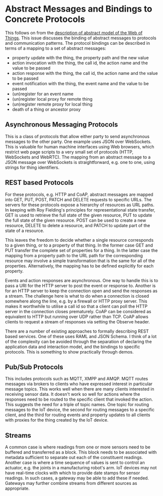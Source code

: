 # Abstract Messages and Bindings to Concrete Protocols

This follows on from the [description of abstract model of the Web of Things](./things.md). This issue discusses the binding of abstract messages to protocols and communication patterns. The protocol bindings can be described in terms of a mapping to a set of abstract messages:

* property update with the thing, the property path and the new value
* action invocation with the thing, the call id, the action name and the value to be passed
* action response with the thing, the call id, the action name and the value to be passed
* event notification with the thing, the event name and the value to be passed
* (un)register for an event name
* (un)register local proxy for remote thing
* (un)register remote proxy for local thing
* death of a thing or ancestor proxy

## Asynchronous Messaging Protocols

This is a class of protocols that allow either party to send asynchronous messages to the other party. One example uses JSON over WebSockets. This is valuable for human machine interfaces using Web browsers, which restrict web page scripts to a very small set of protocols (HTTP, WebSockets and WebRTC). The mapping from an abstract message to a JSON message over WebSockets is straightforward, e.g. one to one, using strings for thing identifiers.

## REST based Protocols

For these protocols, e.g. HTTP and CoAP, abstract messages are mapped into GET, PUT, POST, PATCH and DELETE requests to specific URLs.  The servers for these protocols expose a hierarchy of resources as URL paths. In keeping with Roy Fielding's principles for representational state transfer, GET is used to retrieve the full state of the given resource, PUT to update the full state of the given resource. POST can be used to create a new resource, DELETE to delete a resource, and PATCH to update part of the state of a resource.

This leaves the freedom to decide whether a single resource corresponds to a given thing, or to a property of that thing. In the former case GET and PUT transfer the complete set of properties for a thing. In the latter case the mapping from a property path to the URL path for the corresponding resource may involve a simple transformation that is the same for all of the properties. Alternatively, the mapping has to be defined explicitly for each property.

Events and action responses are asynchronous. One way to handle this is to pass a URI for the HTTP server to post the event or response to. Another is for an HTTP server to keep the connection open and send the responses as a stream. The challenge here is what to do when a connection is closed somewhere along the line, e.g. by a firewall or HTTP proxy server.  This makes it worthwhile to utilise a call id so that a client can poll the HTTP server in the connection closes prematurely. CoAP can be considered as equivalent to HTTP but running over UDP rather than TCP.  CoAP allows clients to request a stream of responses via setting the Observe header.

There are a number of existing approaches to formally describing REST based services. One of these uses RAML and JSON Schema. I think of a lot of the complexity can be avoided through the separation of declaring the application data and interaction model, and the bindings to specific protocols.  This is something to show practically through demos.

## Pub/Sub Protocols

This includes protocols such as MQTT, XMPP and AMQP.  MQTT routes messages via brokers to clients who have expressed interest in particular message topics. This works well when there are many clients interested in receiving sensor data.  It doesn't work so well for actions where the responses need to be routed to the specific client that invoked the action.  This suggests the need for a triple of topic names. One topic for routing messages to the IoT device, the second for routing messages to a specific client, and the third for routing events and property updates to all clients with proxies for the thing created by the IoT device.

## Streams

A common case is where readings from one or more sensors need to be buffered and transferred as a block. This block needs to be associated with metadata sufficient to separate out each of the constituent readings. Another case is where a time sequence of values is sent to control an actuator, e.g. the joints in a manufacturing robot's arm. IoT devices may not have real-time clocks with which to provide date stamps for sensor readings. In such cases, a gateway may be able to add these if needed. Gateways may further combine streams from different sources as appropriate.

